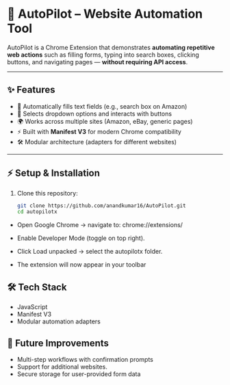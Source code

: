 # 🚀 AutoPilot – Website Automation Tool  

AutoPilot is a Chrome Extension that demonstrates **automating repetitive web actions** such as filling forms, typing into search boxes, clicking buttons, and navigating pages — **without requiring API access**.  

---

## ✨ Features  

- 🔎 Automatically fills text fields (e.g., search box on Amazon)  
- 🎯 Selects dropdown options and interacts with buttons  
- 🌍 Works across multiple sites (Amazon, eBay, generic pages)  
- ⚡ Built with **Manifest V3** for modern Chrome compatibility  
- 🛠️ Modular architecture (adapters for different websites)  

---

## ⚡ Setup & Installation  

1. Clone this repository:  
   ```bash
   git clone https://github.com/anandkumar16/AutoPilot.git
   cd autopilotx
   ```
   
-  Open Google Chrome → navigate to:
   chrome://extensions/

-  Enable Developer Mode (toggle on top right).
-  Click Load unpacked → select the autopilotx folder.
-  The extension will now appear in your toolbar


## 🛠️ Tech Stack

-  JavaScript
-  Manifest V3
-  Modular automation adapters

## 🔮 Future Improvements

- Multi-step workflows with confirmation prompts
- Support for additional websites.
- Secure storage for user-provided form data




